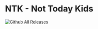 # NTK - Not Today Kids

[![Github All Releases](https://img.shields.io/github/downloads/elmerhd/ntk/total.svg)]()
